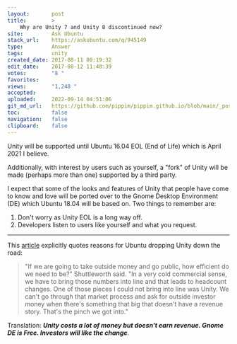 ```yaml
---
layout:       post
title:        >
    Why are Unity 7 and Unity 8 discontinued now?
site:         Ask Ubuntu
stack_url:    https://askubuntu.com/q/945149
type:         Answer
tags:         unity
created_date: 2017-08-11 00:19:32
edit_date:    2017-08-12 11:48:39
votes:        "8 "
favorites:    
views:        "1,248 "
accepted:     
uploaded:     2022-09-14 04:51:06
git_md_url:   https://github.com/pippim/pippim.github.io/blob/main/_posts/2017/2017-08-11-Why-are-Unity-7-and-Unity-8-discontinued-now_.md
toc:          false
navigation:   false
clipboard:    false
---
```


Unity will be supported until Ubuntu 16.04 EOL (End of Life) which is April 2021 I believe.

Additionally, with interest by users such as yourself, a "fork" of Unity will be made (perhaps more than one) supported by a third party.

I expect that some of the looks and features of Unity that people have come to know and love will be ported over to the Gnome Desktop Environment (DE) which Ubuntu 18.04 will be based on. Two things to remember are:

1. Don't worry as Unity EOL is a long way off.
2. Developers listen to users like yourself and what you request.


----------

This [article][1] explicitly quotes reasons for Ubuntu dropping Unity down the road:

> "If we are going to take outside money and go public, how efficient do  
> we need to be?" Shuttleworth said. "In a very cold commercial sense,  
> we have to bring those numbers into line and that leads to headcount  
> changes. One of those pieces I could not bring into line was Unity. We  
> can't go through that market process and ask for outside investor  
> money when there's something that big that doesn't have a revenue  
> story. That's the pinch we got into."  

Translation: ***Unity costs a lot of money but doesn't earn revenue. Gnome DE is Free. Investors will like the change***.

  [1]: https://arstechnica.com/information-technology/2017/04/ubuntu-creator-takes-ceo-role-again-after-layoffs-and-death-of-unity/
